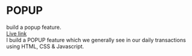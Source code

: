 # POPUP
 build a popup feature.<br>
 [Live link](https://popupbyprashant.netlify.app/ )<br>
 I build a POPUP feature which we generally see in our daily transactions using HTML, CSS & Javascript.<br>
 

 
